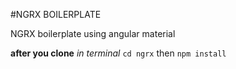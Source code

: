 #NGRX BOILERPLATE

NGRX boilerplate using angular material

**after you clone**
*in terminal*
`cd ngrx` then `npm install`
